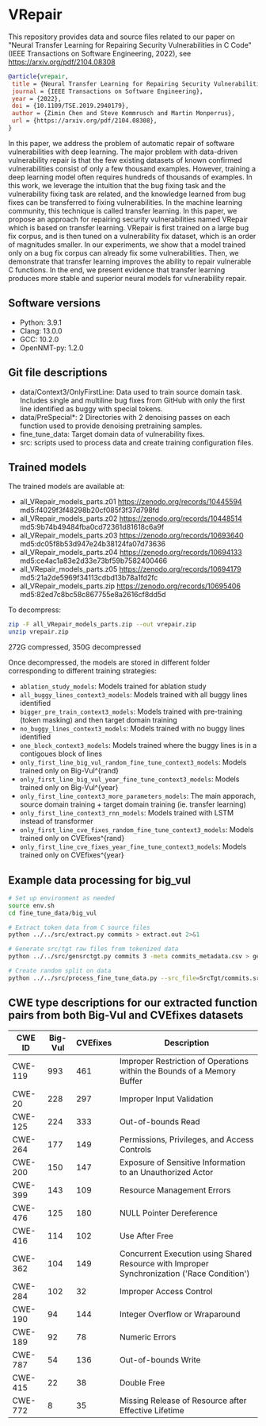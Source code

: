 # VRepair

This repository provides data and source files related to our paper on "Neural Transfer Learning for Repairing Security Vulnerabilities in C Code" (IEEE Transactions on Software Engineering, 2022), see <https://arxiv.org/pdf/2104.08308>

```bibtex
@article{vrepair,
 title = {Neural Transfer Learning for Repairing Security Vulnerabilities in C Code},
 journal = {IEEE Transactions on Software Engineering},
 year = {2022},
 doi = {10.1109/TSE.2019.2940179},
 author = {Zimin Chen and Steve Kommrusch and Martin Monperrus},
 url = {https://arxiv.org/pdf/2104.08308},
}


```


In this paper, we address the problem of automatic repair of software vulnerabilities with deep learning. The major problem with data-driven vulnerability repair is that the few existing datasets of known confirmed vulnerabilities consist of only a few thousand examples. However, training a deep learning model often requires hundreds of thousands of examples. In this work, we leverage the intuition that the bug fixing task and the vulnerability fixing task are related, and the knowledge learned from bug fixes can be transferred to fixing vulnerabilities. In the machine learning community, this technique is called transfer learning. In this paper, we propose an approach for repairing security vulnerabilities named VRepair which is based on transfer learning. VRepair is first trained on a large bug fix corpus, and is then tuned on a vulnerability fix dataset, which is an order of magnitudes smaller. In our experiments, we show that a model trained only on a bug fix corpus can already fix some vulnerabilities. Then, we demonstrate that transfer learning improves the ability to repair vulnerable C functions. In the end, we present evidence that transfer learning produces more stable and superior neural models for vulnerability repair.

## Software versions

 * Python: 3.9.1
 * Clang: 13.0.0
 * GCC: 10.2.0
 * OpenNMT-py: 1.2.0

## Git file descriptions
 * data/Context3/OnlyFirstLine: Data used to train source domain task. Includes single and multiline bug fixes from GitHub with only the first line identified as buggy with special tokens.
 * data/PreSpecial*: 2 Directories with 2 denoising passes on each function used to provide denoising pretraining samples.
 * fine_tune_data: Target domain data of vulnerability fixes.
 * src: scripts used to process data and create training configuration files.

## Trained models

The trained models are available at:
* all_VRepair_models_parts.z01  https://zenodo.org/records/10445594 md5:f4029f3f48298b20cf085f3f37d798fd
* all_VRepair_models_parts.z02  https://zenodo.org/records/10448514 md5:9b74b49484fba0cd72361d81618c6a9f 
* all_VRepair_models_parts.z03  https://zenodo.org/records/10693640 md5:dc05f8b53d947e24b38124fa07d73636
* all_VRepair_models_parts.z04 https://zenodo.org/records/10694133 md5:ce4ac1a83e2d33e73bf59b7582400466
* all_VRepair_models_parts.z05 https://zenodo.org/records/10694179 md5:21a2de5969f34113cdbd13b78a1fd2fc
* all_VRepair_models_parts.zip  https://zenodo.org/records/10695406 md5:82ed7c8bc58c867755e8a2616cf8dd5d

To decompress: 

```sh
zip -F all_VRepair_models_parts.zip --out vrepair.zip
unzip vrepair.zip
```

272G compressed, 350G decompressed

Once decompressed, the models are stored in different folder corresponding to different training strategies:
* `ablation_study_models`: Models trained for ablation study
* `all_buggy_lines_context3_models`: Models trained with all buggy lines identified
* `bigger_pre_train_context3_models`: Models trained with pre-training (token masking) and then target domain training
* `no_buggy_lines_context3_models`: Models trained with no buggy lines identified
* `one_block_context3_models`: Models trained where the buggy lines is in a contigoues block of lines
* `only_first_line_big_vul_random_fine_tune_context3_models`: Models trained only on Big-Vul^{rand}
* `only_first_line_big_vul_year_fine_tune_context3_models`: Models trained only on Big-Vul^{year}
* `only_first_line_context3_more_parameters_models`: The main apporach, source domain training + target domain training (ie. transfer learning)
* `only_first_line_context3_rnn_models`: Models trained with LSTM instead of transformer
* `only_first_line_cve_fixes_random_fine_tune_context3_models`: Models trained only on CVEfixes^{rand}
* `only_first_line_cve_fixes_year_fine_tune_context3_models`: Models trained only on CVEfixes^{year}


## Example data processing for big\_vul

```bash
# Set up environment as needed
source env.sh
cd fine_tune_data/big_vul

# Extract token data from C source files
python ../../src/extract.py commits > extract.out 2>&1

# Generate src/tgt raw files from tokenized data
python ../../src/gensrctgt.py commits 3 -meta commits_metadata.csv > gensrctgt.out 2>&1

# Create random split on data
python ../../src/process_fine_tune_data.py --src_file=SrcTgt/commits.src.txt --tgt_file=SrcTgt/commits.tgt.txt --meta_file=SrcTgt/commits.meta.txt --max_src_length=1000 --max_tgt_length=100 --generate_random --is_big_vul --output_dir=. > process.out 2>&1
```

## CWE type descriptions for our extracted function pairs from both Big-Vul and CVEfixes datasets

| CWE ID  | Big-Vul | CVEfixes | Description                                                                                 |
|---------|---------|----------|---------------------------------------------------------------------------------------------|
| CWE-119 | 993     | 461      | Improper Restriction of Operations within the Bounds of a Memory Buffer                     |
| CWE-20  | 228     | 297      | Improper Input Validation                                                                   |
| CWE-125 | 224     | 333      | Out-of-bounds Read                                                                          |
| CWE-264 | 177     | 149      | Permissions, Privileges, and Access Controls                                                |
| CWE-200 | 150     | 147      | Exposure of Sensitive Information to an Unauthorized Actor                                  |
| CWE-399 | 143     | 109      | Resource Management Errors                                                                  |
| CWE-476 | 125     | 180      | NULL Pointer Dereference                                                                    |
| CWE-416 | 114     | 102      | Use After Free                                                                              |
| CWE-362 | 104     | 149      | Concurrent Execution using Shared Resource with Improper Synchronization ('Race Condition') |
| CWE-284 | 102     | 32       | Improper Access Control                                                                     |
| CWE-190 | 94      | 144      | Integer Overflow or Wraparound                                                              |
| CWE-189 | 92      | 78       | Numeric Errors                                                                              |
| CWE-787 | 54      | 136      | Out-of-bounds Write                                                                         |
| CWE-415 | 22      | 38       | Double Free                                                                                 |
| CWE-772 | 8       | 35       | Missing Release of Resource after Effective Lifetime                                        |


